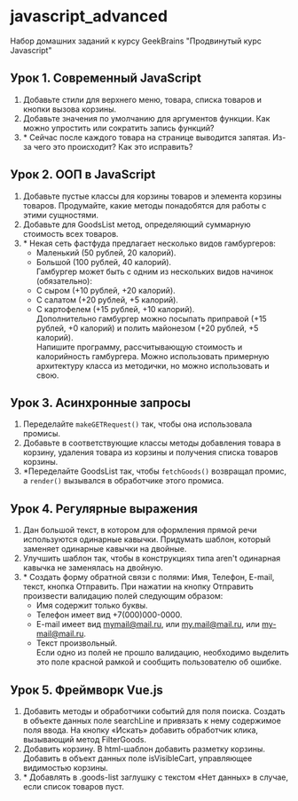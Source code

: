 # javascript_advanced
Набор домашних заданий к курсу GeekBrains "Продвинутый курс Javascript"

## Урок 1. Современный JavaScript
1. Добавьте стили для верхнего меню, товара, списка товаров и кнопки вызова корзины.
2. Добавьте значения по умолчанию для аргументов функции. Как можно упростить или сократить запись функций?
3. \* Сейчас после каждого товара на странице выводится запятая. Из-за чего это происходит? Как это исправить?

## Урок 2. ООП в JavaScript

1. Добавьте пустые классы для корзины товаров и элемента корзины товаров. Продумайте, какие методы понадобятся для 
работы с этими сущностями.
2. Добавьте для GoodsList метод, определяющий суммарную стоимость всех товаров.
3. \* Некая сеть фастфуда предлагает несколько видов гамбургеров:
    * Маленький (50 рублей, 20 калорий).
    * Большой (100 рублей, 40 калорий).  
Гамбургер может быть с одним из нескольких видов начинок (обязательно):
    * С сыром (+10 рублей, +20 калорий).
    * С салатом (+20 рублей, +5 калорий).
    * С картофелем (+15 рублей, +10 калорий).  
Дополнительно гамбургер можно посыпать приправой (+15 рублей, +0 калорий) и полить майонезом (+20 рублей, +5
 калорий).  
 Напишите программу, рассчитывающую стоимость и калорийность гамбургера. Можно использовать примерную архитектуру 
 класса из методички, но можно использовать и свою.

## Урок 3. Асинхронные запросы
 
1. Переделайте `makeGETRequest()` так, чтобы она использовала промисы.
2. Добавьте в соответствующие классы методы добавления товара в корзину, удаления товара из корзины и получения списка товаров корзины.
3. \*Переделайте GoodsList так, чтобы `fetchGoods()` возвращал промис, а `render()` вызывался в обработчике этого промиса.

## Урок 4. Регулярные выражения

1. Дан большой текст, в котором для оформления прямой речи используются одинарные кавычки. Придумать шаблон, который заменяет одинарные кавычки на двойные.
2. Улучшить шаблон так, чтобы в конструкциях типа aren't одинарная кавычка не заменялась на двойную.
3. \* Создать форму обратной связи с полями: Имя, Телефон, E-mail, текст, кнопка Отправить. При нажатии на кнопку Отправить произвести валидацию полей следующим образом:
    * Имя содержит только буквы.
    * Телефон имеет вид +7(000)000-0000.
    * E-mail имеет вид mymail@mail.ru, или my.mail@mail.ru, или my-mail@mail.ru.
    * Текст произвольный.  
Если одно из полей не прошло валидацию, необходимо выделить это поле красной рамкой и сообщить пользователю об ошибке.

## Урок 5. Фреймворк Vue.js
1. Добавить методы и обработчики событий для поля поиска. Создать в объекте данных поле searchLine и привязать к нему содержимое поля ввода. На кнопку «Искать» добавить обработчик клика, вызывающий метод FilterGoods.
2. Добавить корзину. В html-шаблон добавить разметку корзины. Добавить в объект данных поле isVisibleCart, управляющее видимостью корзины.
3. \* Добавлять в .goods-list заглушку с текстом «Нет данных» в случае, если список товаров пуст.